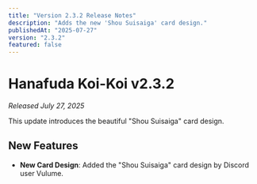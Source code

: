 ```yaml
---
title: "Version 2.3.2 Release Notes"
description: "Adds the new 'Shou Suisaiga' card design."
publishedAt: "2025-07-27"
version: "2.3.2"
featured: false
---
```


# Hanafuda Koi-Koi v2.3.2

*Released July 27, 2025*

This update introduces the beautiful "Shou Suisaiga" card design.

## New Features

- **New Card Design**: Added the "Shou Suisaiga" card design by Discord user Vulume. 